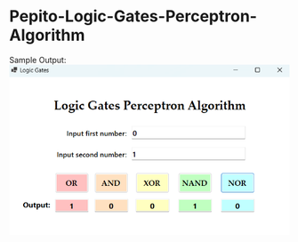 # Pepito-Logic-Gates-Perceptron-Algorithm

Sample Output:
![](image/Logic%20Gates%20Perceptron%20Algorithm.png)